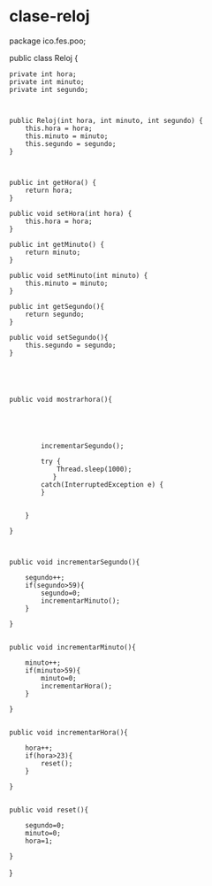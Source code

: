 # clase-reloj
package ico.fes.poo;


public class Reloj {
    
    private int hora;
    private int minuto;
    private int segundo;
   
 
      
    public Reloj(int hora, int minuto, int segundo) {
        this.hora = hora;
        this.minuto = minuto;
        this.segundo = segundo;
    }

  
    
    public int getHora() {
        return hora;
    }

    public void setHora(int hora) {
        this.hora = hora;
    }
    
    public int getMinuto() {
        return minuto;
    }

    public void setMinuto(int minuto) {
        this.minuto = minuto;
    }
    
    public int getSegundo(){
        return segundo;
    }
    
    public void setSegundo(){
        this.segundo = segundo;
    }
    

    


    public void mostrarhora(){
        
       
            
       
            
            incrementarSegundo(); 
            
            try { 
                Thread.sleep(1000);
               }
            catch(InterruptedException e) {
            }
            
            
        }
        
    }
    
    
  
    public void incrementarSegundo(){
    
        segundo++;
        if(segundo>59){ 
            segundo=0;
            incrementarMinuto();       
        }
    
    }
    

    public void incrementarMinuto(){
    
        minuto++;
        if(minuto>59){ 
            minuto=0;
            incrementarHora(); 
        }
    
    }
    

    public void incrementarHora(){
        
        hora++;
        if(hora>23){ 
            reset();
        }
        
    }
    

    public void reset(){
        
        segundo=0;
        minuto=0;
        hora=1;
        
    }
    
    

    
    
    
}
